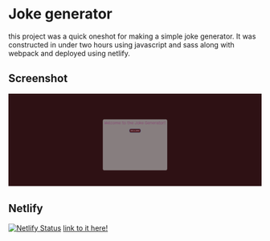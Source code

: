# Joke generator

this project was a quick oneshot for making a simple joke generator. It was constructed in under two hours using javascript and sass along with webpack and deployed using netlify.

## Screenshot
![img](gifs/site.png)

## Netlify
[![Netlify Status](https://api.netlify.com/api/v1/badges/3ac44bf9-3d1f-4832-a882-bff43e4da2a6/deploy-status)](https://app.netlify.com/sites/awesome-goldwasser-9824f4/deploys)
[link to it here!](https://awesome-goldwasser-9824f4.netlify.app)
